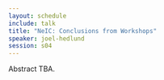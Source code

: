 ```yaml
---
layout: schedule
include: talk
title: "NeIC: Conclusions from Workshops"
speaker: joel-hedlund
session: s04
---
```


Abstract TBA.
